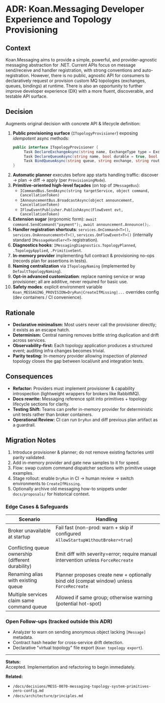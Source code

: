 # ADR: Koan.Messaging Developer Experience and Topology Provisioning

## Context

Koan.Messaging aims to provide a simple, powerful, and provider-agnostic messaging abstraction for .NET. Current APIs focus on message send/receive and handler registration, with strong conventions and auto-registration. However, there is no public, agnostic API for consumers to declaratively request or provision custom MQ topologies (exchanges, queues, bindings) at runtime. There is also an opportunity to further improve developer experience (DX) with a more fluent, discoverable, and testable API surface.

## Decision

Augments original decision with concrete API & lifecycle definition:

1. **Public provisioning surface** (`ITopologyProvisioner`) exposing *idempotent* async methods:
	```csharp
	public interface ITopologyProvisioner {
		 Task DeclareExchangeAsync(string name, ExchangeType type = ExchangeType.Topic, bool durable = true, bool autoDelete = false, CancellationToken ct = default);
		 Task DeclareQueueAsync(string name, bool durable = true, bool exclusive = false, bool autoDelete = false, CancellationToken ct = default);
		 Task BindQueueAsync(string queue, string exchange, string routingKey, CancellationToken ct = default);
	}
	```
2. **Automatic planner** executes before app starts handling traffic: discover → plan → diff → apply (per `ProvisioningMode`).
3. **Primitive-oriented high-level façades** (on top of `IMessageBus`):
	- `ICommandBus.SendAsync(string targetService, object command, CancellationToken)`
	- `IAnnouncementBus.BroadcastAsync(object announcement, CancellationToken)`
	- `IFlowEventPublisher.PublishAsync(FlowEvent evt, CancellationToken)`
4. **Extension sugar** (ergonomic form): `await command.SendCommand("payment");`, `await announcement.Announce();`.
5. **Handler registration shortcuts**: `services.OnCommand<T>()`, `services.OnAnnouncement<T>()`, `services.OnFlowEvent<T>()` (internally standard `IMessageHandler<T>` registration).
6. **Diagnostics hooks**: `IMessagingDiagnostics.TopologyPlanned`, `.TopologyApplied`, `.PrimitiveSent`.
7. **In-memory provider** implementing full contract & provisioning no-ops (records plan for assertions in tests).
8. **Naming centralization** via `ITopologyNaming` (implemented by `DefaultTopologyNaming`).
9. **Opt-in advanced customization**: replace naming service or wrap provisioner; all are additive, never required for basic use.
10. **Safety modes**: explicit environment variable `Koan_MESSAGING_PROVISION=DryRun|CreateIfMissing|...` overrides config (dev containers / CI convenience).

## Rationale

- **Declarative minimalism:** Most users never call the provisioner directly; it exists as an escape hatch.
- **Determinism:** Central naming removes brittle string duplication and drift across services.
- **Observability-first:** Each topology application produces a structured event; auditing infra changes becomes trivial.
- **Parity testing:** In-memory provider allowing inspection of *planned* topology closes the gap between local/unit and integration tests.

## Consequences

- **Refactor:** Providers must implement provisioner & capability introspection (lightweight wrappers for brokers like RabbitMQ).
- **Docs rewrite:** Messaging reference split into primitives + topology lifecycle sections for clarity.
- **Testing Shift:** Teams can prefer in-memory provider for deterministic unit tests rather than broker containers.
- **Operational Review:** CI can run `DryRun` and diff previous plan artifact as a guardrail.

## Migration Notes

1. Introduce provisioner & planner; do not remove existing factories until parity validated.
2. Add in-memory provider and gate new samples to it for speed.
3. Flow: swap custom command dispatcher sections with primitive usage examples.
4. Stage rollout: enable `DryRun` in CI → human review → switch environments to `CreateIfMissing`.
5. Optionally archive old messaging how-to snippets under `docs/proposals/` for historical context.

### Edge Cases & Safeguards
| Scenario | Handling |
|----------|----------|
| Broker unavailable at startup | Fail fast (non-prod: warn + skip if configured `AllowStartupWithoutBroker=true`) |
| Conflicting queue ownership (different durability) | Emit diff with severity=error; require manual intervention unless `ForceRecreate` |
| Renaming alias with existing queue | Planner proposes create new + optionally bind old (compat window) unless `ForceRecreate` |
| Multiple services claim same command queue | Allowed if same group; otherwise warning (potential hot-spot) |

### Open Follow-ups (tracked outside this ADR)
- Analyzer to warn on sending anonymous object lacking `[Message]` metadata.
- Contract hash header for cross-service drift detection.
- Declarative "virtual topology" file export (`Koan topology export`).

---

**Status:**  
Accepted. Implementation and refactoring to begin immediately.

**Related:**

- `/docs/decisions/MESS-0070-messaging-topology-system-primitives-zero-config.md`
- `/docs/architecture/principles.md`
